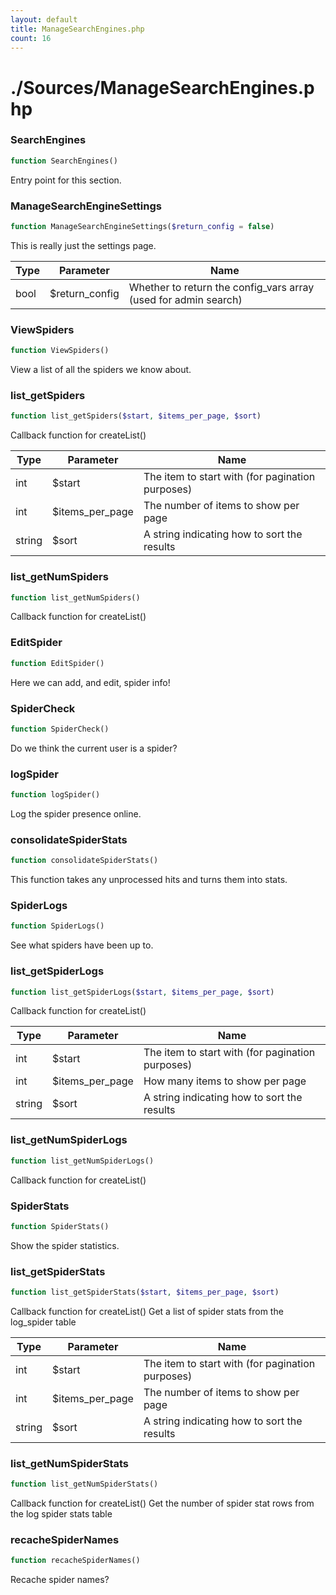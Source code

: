 ```yaml
---
layout: default
title: ManageSearchEngines.php
count: 16
---
```


# ./Sources/ManageSearchEngines.php

### SearchEngines

```php
function SearchEngines()
```
Entry point for this section.




### ManageSearchEngineSettings

```php
function ManageSearchEngineSettings($return_config = false)
```
This is really just the settings page.



Type|Parameter|Name
---|---|---
bool|$return_config|Whether to return the config_vars array (used for admin search)

### ViewSpiders

```php
function ViewSpiders()
```
View a list of all the spiders we know about.




### list_getSpiders

```php
function list_getSpiders($start, $items_per_page, $sort)
```
Callback function for createList()



Type|Parameter|Name
---|---|---
int|$start|The item to start with (for pagination purposes)
int|$items_per_page|The number of items to show per page
string|$sort|A string indicating how to sort the results

### list_getNumSpiders

```php
function list_getNumSpiders()
```
Callback function for createList()




### EditSpider

```php
function EditSpider()
```
Here we can add, and edit, spider info!




### SpiderCheck

```php
function SpiderCheck()
```
Do we think the current user is a spider?




### logSpider

```php
function logSpider()
```
Log the spider presence online.




### consolidateSpiderStats

```php
function consolidateSpiderStats()
```
This function takes any unprocessed hits and turns them into stats.




### SpiderLogs

```php
function SpiderLogs()
```
See what spiders have been up to.




### list_getSpiderLogs

```php
function list_getSpiderLogs($start, $items_per_page, $sort)
```
Callback function for createList()



Type|Parameter|Name
---|---|---
int|$start|The item to start with (for pagination purposes)
int|$items_per_page|How many items to show per page
string|$sort|A string indicating how to sort the results

### list_getNumSpiderLogs

```php
function list_getNumSpiderLogs()
```
Callback function for createList()




### SpiderStats

```php
function SpiderStats()
```
Show the spider statistics.




### list_getSpiderStats

```php
function list_getSpiderStats($start, $items_per_page, $sort)
```
Callback function for createList()
Get a list of spider stats from the log_spider table



Type|Parameter|Name
---|---|---
int|$start|The item to start with (for pagination purposes)
int|$items_per_page|The number of items to show per page
string|$sort|A string indicating how to sort the results

### list_getNumSpiderStats

```php
function list_getNumSpiderStats()
```
Callback function for createList()
Get the number of spider stat rows from the log spider stats table




### recacheSpiderNames

```php
function recacheSpiderNames()
```
Recache spider names?




